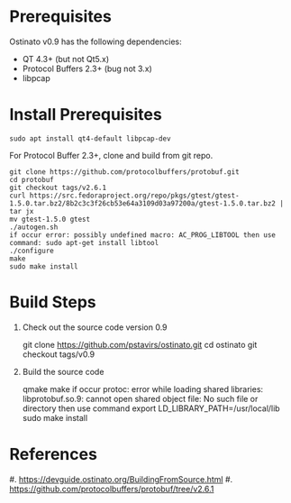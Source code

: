 Prerequisites
=============

Ostinato v0.9 has the following dependencies:

- QT 4.3+ (but not Qt5.x)
- Protocol Buffers 2.3+ (bug not 3.x)
- libpcap

Install Prerequisites
=====================


    sudo apt install qt4-default libpcap-dev
    
For Protocol Buffer 2.3+, clone and build from git repo.


    git clone https://github.com/protocolbuffers/protobuf.git
    cd protobuf
    git checkout tags/v2.6.1
    curl https://src.fedoraproject.org/repo/pkgs/gtest/gtest-1.5.0.tar.bz2/8b2c3c3f26cb53e64a3109d03a97200a/gtest-1.5.0.tar.bz2 | tar jx
    mv gtest-1.5.0 gtest
    ./autogen.sh
    if occur error: possibly undefined macro: AC_PROG_LIBTOOL then use command: sudo apt-get install libtool
    ./configure
    make
    sudo make install


Build Steps
===========

1. Check out the source code version 0.9


    git clone https://github.com/pstavirs/ostinato.git
    cd ostinato
    git checkout tags/v0.9

2. Build the source code


    qmake
    make
    if occur protoc: error while loading shared libraries: libprotobuf.so.9: cannot open shared object file: No such file or directory then use command
    export LD_LIBRARY_PATH=/usr/local/lib
    sudo make install

References
==========

#. https://devguide.ostinato.org/BuildingFromSource.html
#. https://github.com/protocolbuffers/protobuf/tree/v2.6.1
